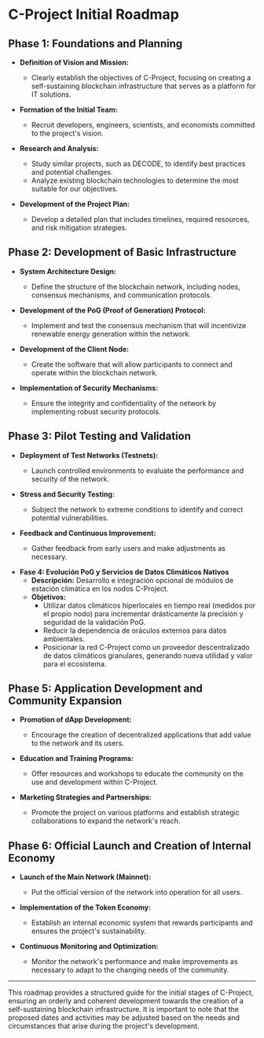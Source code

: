 # C-Project Initial Roadmap

## Phase 1: Foundations and Planning

- **Definition of Vision and Mission:**
  - Clearly establish the objectives of C-Project, focusing on creating a self-sustaining blockchain infrastructure that serves as a platform for IT solutions.

- **Formation of the Initial Team:**
  - Recruit developers, engineers, scientists, and economists committed to the project's vision.

- **Research and Analysis:**
  - Study similar projects, such as DECODE, to identify best practices and potential challenges.
  - Analyze existing blockchain technologies to determine the most suitable for our objectives.

- **Development of the Project Plan:**
  - Develop a detailed plan that includes timelines, required resources, and risk mitigation strategies.

## Phase 2: Development of Basic Infrastructure

- **System Architecture Design:**
  - Define the structure of the blockchain network, including nodes, consensus mechanisms, and communication protocols.

- **Development of the PoG (Proof of Generation) Protocol:**
  - Implement and test the consensus mechanism that will incentivize renewable energy generation within the network.

- **Development of the Client Node:**
  - Create the software that will allow participants to connect and operate within the blockchain network.

- **Implementation of Security Mechanisms:**
  - Ensure the integrity and confidentiality of the network by implementing robust security protocols.

## Phase 3: Pilot Testing and Validation

- **Deployment of Test Networks (Testnets):**
  - Launch controlled environments to evaluate the performance and security of the network.

- **Stress and Security Testing:**
  - Subject the network to extreme conditions to identify and correct potential vulnerabilities.

- **Feedback and Continuous Improvement:**
  - Gather feedback from early users and make adjustments as necessary.

* **Fase 4: Evolución PoG y Servicios de Datos Climáticos Nativos**
    * **Descripción:** Desarrollo e integración opcional de módulos de estación climática en los nodos C-Project.
    * **Objetivos:**
        * Utilizar datos climáticos hiperlocales en tiempo real (medidos por el propio nodo) para incrementar drásticamente la precisión y seguridad de la validación PoG.
        * Reducir la dependencia de oráculos externos para datos ambientales.
        * Posicionar la red C-Project como un proveedor descentralizado de datos climáticos granulares, generando nueva utilidad y valor para el ecosistema.

## Phase 5: Application Development and Community Expansion

- **Promotion of dApp Development:**
  - Encourage the creation of decentralized applications that add value to the network and its users.

- **Education and Training Programs:**
  - Offer resources and workshops to educate the community on the use and development within C-Project.

- **Marketing Strategies and Partnerships:**
  - Promote the project on various platforms and establish strategic collaborations to expand the network's reach.

## Phase 6: Official Launch and Creation of Internal Economy

- **Launch of the Main Network (Mainnet):**
  - Put the official version of the network into operation for all users.

- **Implementation of the Token Economy:**
  - Establish an internal economic system that rewards participants and ensures the project's sustainability.

- **Continuous Monitoring and Optimization:**
  - Monitor the network's performance and make improvements as necessary to adapt to the changing needs of the community.

---

This roadmap provides a structured guide for the initial stages of C-Project, ensuring an orderly and coherent development towards the creation of a self-sustaining blockchain infrastructure. It is important to note that the proposed dates and activities may be adjusted based on the needs and circumstances that arise during the project's development.
